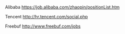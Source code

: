 Alibaba https://job.alibaba.com/zhaopin/positionList.htm

Tencent http://hr.tencent.com/social.php

Freebuf http://www.freebuf.com/jobs

